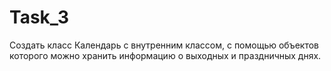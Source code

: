 # Task_3
Создать класс Календарь с внутренним классом, с помощью объектов которого можно хранить информацию о выходных и праздничных днях.